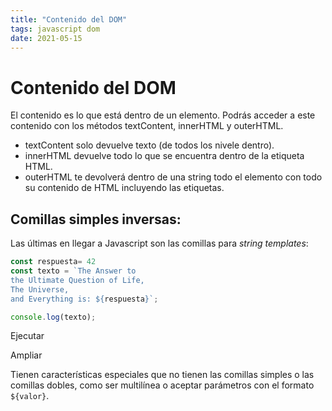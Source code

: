 ```yaml
---
title: "Contenido del DOM"
tags: javascript dom
date: 2021-05-15
---
```


# Contenido del DOM
El contenido es lo que está dentro de un elemento. Podrás acceder a este contenido con los métodos textContent, innerHTML y outerHTML. 

- textContent solo devuelve texto (de todos los nivele dentro).
- innerHTML devuelve todo lo que se encuentra dentro de la etiqueta HTML.
- outerHTML te devolverá dentro de una string todo el elemento con todo su contenido de HTML incluyendo las etiquetas.


## Comillas simples inversas:

Las últimas en llegar a Javascript son las comillas para _string templates_:

```` js
const respuesta= 42
const texto = `The Answer to
the Ultimate Question of Life,
The Universe,
and Everything is: ${respuesta}`;

console.log(texto);
````

 Ejecutar

Ampliar

Tienen características especiales que no tienen las comillas simples o las comillas dobles, como ser multilínea o aceptar parámetros con el formato `${valor}`.
